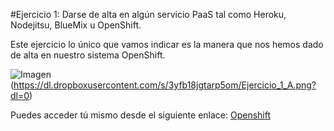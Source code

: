 #Ejercicio 1: Darse de alta en algún servicio PaaS tal como Heroku, Nodejitsu, BlueMix u OpenShift.

Este ejercicio lo único que vamos indicar es la manera que nos hemos dado de alta en nuestro sistema OpenShift.

![Imagen] (https://dl.dropboxusercontent.com/s/3yfb18jgtarp5om/Ejercicio_1_A.png?dl=0)

Puedes acceder tú mismo desde el siguiente enlace: [Openshift]

   [Imagen]: <https://www.dropbox.com/s/3yfb18jgtarp5om/Ejercicio_1_A.png?dl=0>
   [Openshift]: <https://www.openshift.com/app/account/new>
